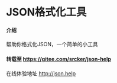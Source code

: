 # JSON格式化工具

#### 介绍
帮助你格式化JSON，一个简单的小工具

#### 转载至  https://gitee.com/srcker/json-help
在线体验地址 http://json.help
